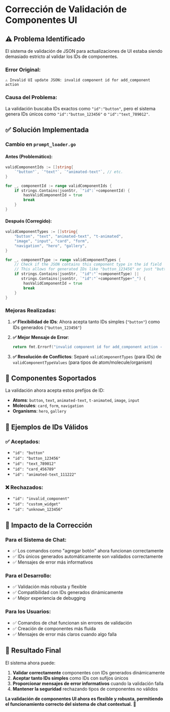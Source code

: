 # Corrección de Validación de Componentes UI

## ⚠️ Problema Identificado

El sistema de validación de JSON para actualizaciones de UI estaba siendo demasiado estricto al validar los IDs de componentes.

### Error Original:

```
⚠️ Invalid UI update JSON: invalid component id for add_component action
```

### Causa del Problema:

La validación buscaba IDs exactos como `"id":"button"`, pero el sistema genera IDs únicos como `"id":"button_123456"` o `"id":"text_789012"`.

## ✅ Solución Implementada

### Cambio en `prompt_loader.go`

#### **Antes (Problemático):**

```go
validComponentIds := []string{
    `"button"`, `"text"`, `"animated-text"`, // etc.
}

for _, componentId := range validComponentIds {
    if strings.Contains(jsonStr, `"id":`+componentId) {
        hasValidComponentId = true
        break
    }
}
```

#### **Después (Corregido):**

```go
validComponentTypes := []string{
    "button", "text", "animated-text", "t-animated",
    "image", "input", "card", "form",
    "navigation", "hero", "gallery",
}

for _, componentType := range validComponentTypes {
    // Check if the JSON contains this component type in the id field
    // This allows for generated IDs like "button_123456" or just "button"
    if strings.Contains(jsonStr, `"id":"`+componentType) ||
       strings.Contains(jsonStr, `"id":"`+componentType+"_") {
        hasValidComponentId = true
        break
    }
}
```

### Mejoras Realizadas:

1. **✅ Flexibilidad de IDs**: Ahora acepta tanto IDs simples (`"button"`) como IDs generados (`"button_123456"`)

2. **✅ Mejor Mensaje de Error**:

   ```go
   return fmt.Errorf("invalid component id for add_component action - id must start with one of: %v", validComponentTypes)
   ```

3. **✅ Resolución de Conflictos**: Separé `validComponentTypes` (para IDs) de `validComponentTypeValues` (para tipos de atom/molecule/organism)

## 🎯 Componentes Soportados

La validación ahora acepta estos prefijos de ID:

- **Atoms**: `button`, `text`, `animated-text`, `t-animated`, `image`, `input`
- **Molecules**: `card`, `form`, `navigation`
- **Organisms**: `hero`, `gallery`

## 📝 Ejemplos de IDs Válidos

### ✅ Aceptados:

- `"id": "button"`
- `"id": "button_123456"`
- `"id": "text_789012"`
- `"id": "card_456789"`
- `"id": "animated-text_111222"`

### ❌ Rechazados:

- `"id": "invalid_component"`
- `"id": "custom_widget"`
- `"id": "unknown_123456"`

## 🔧 Impacto de la Corrección

### **Para el Sistema de Chat:**

- ✅ Los comandos como "agregar botón" ahora funcionan correctamente
- ✅ IDs únicos generados automáticamente son validados correctamente
- ✅ Mensajes de error más informativos

### **Para el Desarrollo:**

- ✅ Validación más robusta y flexible
- ✅ Compatibilidad con IDs generados dinámicamente
- ✅ Mejor experiencia de debugging

### **Para los Usuarios:**

- ✅ Comandos de chat funcionan sin errores de validación
- ✅ Creación de componentes más fluida
- ✅ Mensajes de error más claros cuando algo falla

## 🚀 Resultado Final

El sistema ahora puede:

1. **Validar correctamente** componentes con IDs generados dinámicamente
2. **Aceptar tanto IDs simples** como IDs con sufijos únicos
3. **Proporcionar mensajes de error informativos** cuando la validación falla
4. **Mantener la seguridad** rechazando tipos de componentes no válidos

**La validación de componentes UI ahora es flexible y robusta, permitiendo el funcionamiento correcto del sistema de chat contextual.** 🎉
